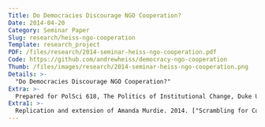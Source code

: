```yaml
---
Title: Do Democracies Discourage NGO Cooperation?
Date: 2014-04-20
Category: Seminar Paper
Slug: research/heiss-ngo-cooperation
Template: research_project
PDF: /files/research/2014-seminar-heiss-ngo-cooperation.pdf
Code: https://github.com/andrewheiss/democracy-ngo-cooperation
Thumb: /files/images/research/2014-seminar-heiss-ngo-cooperation.png
Details: >-
  "Do Democracies Discourage NGO Cooperation?"
Extra: >-
  Prepared for PolSci 618, The Politics of Institutional Change, Duke University (taught by [Karen Remmer](http://polisci.duke.edu/people?Gurl=&Uil=1557&subpage=profile))
Extra1: >-
  Replication and extension of Amanda Murdie. 2014. ["Scrambling for Contact: The Determinants of Inter-NGO Cooperation in Non-Western Countries."](http://link.springer.com/article/10.1007/s11558-013-9180-2) *Review of International Organizations* 9, no. 3 (September): 309–31.
---
```



